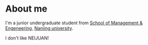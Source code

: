 About me
======
I'm a junior undergraduate student from [School of Management & Engeneering](https://sme.nju.edu.cn), [Nanjing university](https://www.nju.edu.cn).

I don't like NEIJUAN!
